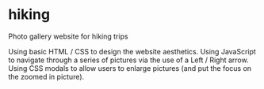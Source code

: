 # hiking
Photo gallery website for hiking trips

Using basic HTML / CSS to design the website aesthetics.
Using JavaScript to navigate through a series of pictures via the use of a Left / Right arrow.
Using CSS modals to allow users to enlarge pictures (and put the focus on the zoomed in picture).
